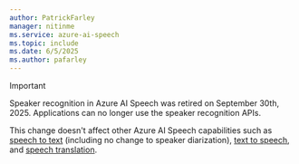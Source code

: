 ```yaml
---
author: PatrickFarley
manager: nitinme
ms.service: azure-ai-speech
ms.topic: include
ms.date: 6/5/2025
ms.author: pafarley
---
```


> [!IMPORTANT]
> Speaker recognition in Azure AI Speech was retired on September 30th, 2025. Applications can no longer use the speaker recognition APIs.
> 
> This change doesn't affect other Azure AI Speech capabilities such as [speech to text](../speech-to-text.md) (including no change to speaker diarization), [text to speech](../text-to-speech.md), and [speech translation](../speech-translation.md).
